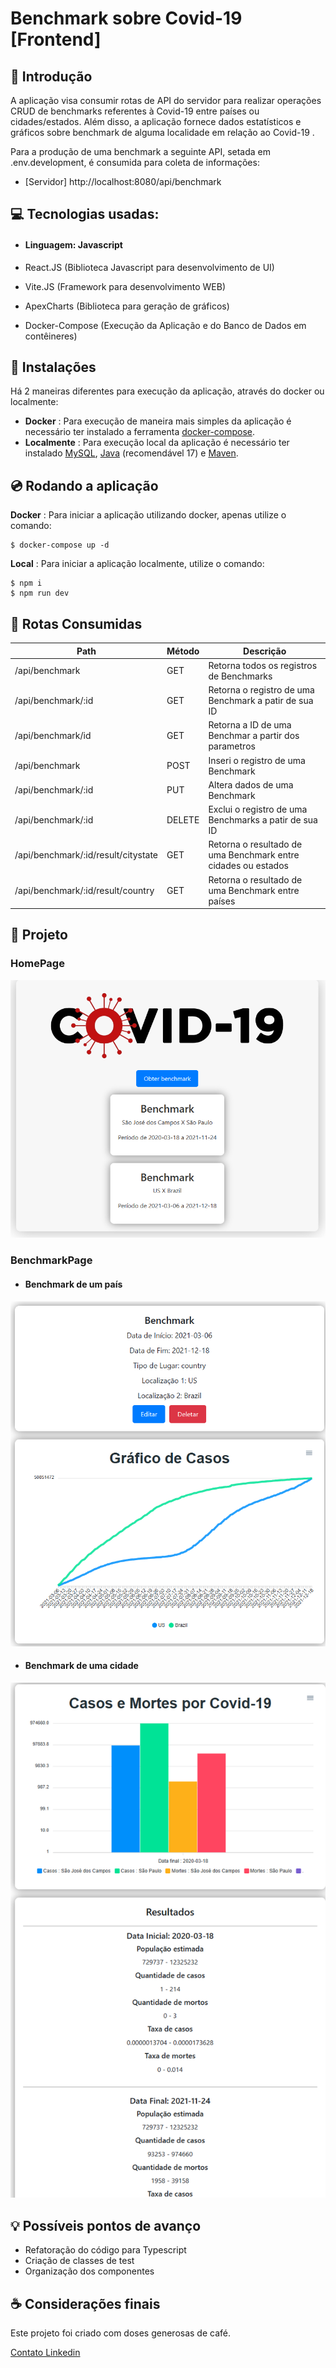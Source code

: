 # Benchmark sobre Covid-19 [Frontend]

## 📃 Introdução

A aplicação visa consumir rotas de API do servidor para realizar operações CRUD de benchmarks referentes à Covid-19 entre países ou cidades/estados. Além disso, a aplicação fornece dados estatísticos e gráficos sobre benchmark de alguma localidade em relação ao Covid-19 .

Para a produção de uma benchmark a seguinte API, setada em .env.development, é consumida para coleta de informações:
 - [Servidor] http://localhost:8080/api/benchmark

## 💻 Tecnologias usadas:

- #### Linguagem: Javascript

- React.JS (Biblioteca Javascript para desenvolvimento de UI)
- Vite.JS (Framework para desenvolvimento WEB)
- ApexCharts (Biblioteca para geração de gráficos)
- Docker-Compose (Execução da Aplicação e do Banco de Dados em contêineres)

## 💾 Instalações
Há 2 maneiras diferentes para execução da aplicação, através do docker ou localmente:</br>
 - **Docker** : Para execução de maneira mais simples da aplicação é necessário ter instalado a ferramenta [docker-compose](https://docs.docker.com/compose/install/).</br>
 - **Localmente** : Para execução local da aplicação é necessário ter instalado [MySQL](https://www.mysql.com/downloads/), [Java](https://www.java.com/pt-BR/download/) (recomendável 17) e [Maven](https://maven.apache.org/download.cgi).

## 💿 Rodando a aplicação

**Docker** : Para iniciar a aplicação utilizando docker, apenas utilize o comando:

    $ docker-compose up -d
**Local** : Para iniciar a aplicação localmente, utilize o comando:

    $ npm i
    $ npm run dev
    

## 🔗 Rotas Consumidas
Path                                | Método |  Descrição
----------------------------------- | ------ | -----
/api/benchmark                      |  GET   |  Retorna todos os registros de Benchmarks
/api/benchmark/:id                  |  GET   |  Retorna o registro de uma Benchmark a patir de sua ID
/api/benchmark/id                   |  GET   |  Retorna a ID de uma Benchmar a partir dos parametros
/api/benchmark                      |  POST  |  Inseri o registro de uma Benchmark
/api/benchmark/:id                  |  PUT   |  Altera dados de uma Benchmark
/api/benchmark/:id                  | DELETE |  Exclui o registro de uma Benchmarks a patir de sua ID
/api/benchmark/:id/result/citystate |  GET   |  Retorna o resultado de uma Benchmark entre cidades ou estados
/api/benchmark/:id/result/country   |  GET   |  Retorna o resultado de uma Benchmark entre países

## 📖 Projeto

 ### HomePage
![HomePage](public/tela_inicial.png)

 ### BenchmarkPage
 - #### Benchmark de um país
![HomePage](public/pais1.png)
 - #### Benchmark de uma cidade
![HomePage](public/cidade2.png)


## 💡 Possíveis pontos de avanço

- Refatoração do código para Typescript
- Criação de classes de test
- Organização dos componentes

## ☕ Considerações finais
Este projeto foi criado com doses generosas de café.

[Contato Linkedin](https://www.linkedin.com/in/dev-lucas-marques-sjc/)
